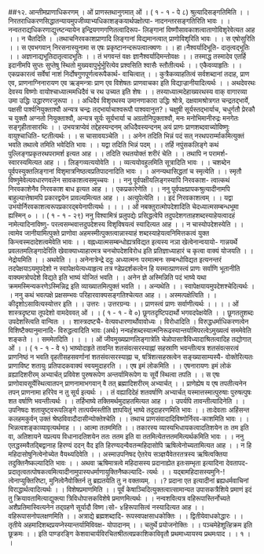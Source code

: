 ##१२. आन्तीमप्राणाधिकरणम् । ओं प्राणस्तथानुगमात् ओं । ( १ - १ - पे ८)
श्रुत्यादिसङ्गतिमिति । । निरतराधिकरणसिद्धातन्यायमुपजीव्याभ्यधिकाशङ्कयार्थपक्षोत्पा-
नादनन्तरसङ्गतिरिति भावः । । नन्वतराद्यधिकरणाद्युत्त्ष्टन्यायेन इन्द्रियगणगणितत्वादिरूप-
लिङ्गानां विष्णौसावकाशत्वाताणोविशृरेवेत्यत आह । । न चैतदिति । ।तथाचनिरवकाशप्राणादि लिङ्गानां विद्यमानत्वात् प्राणोविशृरिति भावः । । स एषोसुरिति । । स
एवभगवान् निरसनास्युनामा स एषः प्रकृष्टानन्दरूपत्वात्क्वणः । । हा।नैश्वर्यादिभूति-
दातृत्वद्भूतिः । । अज्ञानाद्यभूतिदातृत्वादभूतिः । । तं भगवन्तं वक्षः ज्ञानैश्वर्यादिमन्तोवक्षः । ।
तस्माद्ध तस्मादेव एतर्हि इदानीमपि सुप्तः सुप्तेषु स्थितो मुख्यवापुर्भूर्भूरित्येव प्रश्वसिति श्वासैः
स्तौतीत्यर्थः । । एकैवव्याहृतिः । । एकप्रकारत्वं सर्वेषां नाशं निर्दोषगुणपूर्णत्वरूपैकार्थ-
वाचित्वात् । । कुत्रैकव्याहतित्वं सर्वशब्दानां तदाह, प्राण एव, प्राणनाग्निनारायण एव
ऋङ्मन्त्राः प्राण एव विशेषतः प्राणवाचका इति विद्याज्रानीयादित्यर्थः । । अथदेवरथः देवस्य
विष्णोः वायोश्चाध्यात्ममधिदैवं च रथ उच्यत इति शेषः । । तस्याध्यात्मदेहाख्यरथस्य वाक्
वागारव्या उमा उद्धिः उद्धारणरजुरूपा । । अधिदैवं विशृरथस्य उमानणाकारा उद्धिः श्रोत्रे,
दक्षवामश्रोत्रगत चन्द्रतद्भार्ये, पक्षसी पार्श्वनियुक्ताश्वौ अन्यत्र चन्द्रः तद्भार्याचाश्वरूपौ
पाश्ववानुत्त?। चक्षुषी सूर्यस्तद्भार्याच, चधुर्गतौ प्रेरकौ च युक्तौ अग्नतो नियुक्ताश्वौ, अन्यत्र सूर्यः
सूर्यभार्या च अग्रतोनिपुक्ताश्वौ, मनः मनोभिमानीरुद्रः मनगेतः सङ्गृहीतासारथिः । ।
उभयत्राप्येवं तद्देहस्यन्दनम् अधिदैवस्यन्दनम् अयं प्राणः प्राणशब्दवाच्योविष्णुः वायुश्चाधिति-
ष्टतीत्यर्थः । । स चासावयञ्चेति । । अनेन तदिति भिन्नं पदं सत् नरथपरार्म्माकमित्युक्तं भवति
तथात्वे तमिति भवेदिति भावः । । यद्वा तदिति भिन्नं पदम् । । तर्हि नपुंसकलिङ्गे कथं
पुल्लिङ्गप्रकृतरथपरामर्श इत्यत आह । । तदिति रथतयोक्तं शरीरं चेति । । तथापि न परामर्श-
स्वारस्यमित्यत आह । । लिङ्गव्यत्ययोवेति । । व्यत्ययोवहुलमिति सूत्रादिति भावः । । चशब्देन
पूर्वपस्युक्तलिङ्गानां विशृमात्रनिष्ठत्वप्रतिपादनादिति भावः । । अनन्यथासिद्धतां च स्मृत्येति । ।
स्मृतौ विष्णुमेवेत्यवधारणवलेन सावकाशत्वसमुच्चयः । । ननु पूर्वपक्षीयलिङ्गस्यापि निरवकाश-
त्वात्कथं निरवकाशेनैव निरवकाश बाध इत्यत आह । । एकप्रकारेणेति । । ननु
पूर्वपक्षप्रापकश्रुत्यादीनामपि बाहुल्यात्तेषामपि प्रकारद्वयेन प्रावल्यमित्यत आह । । अत्युपेत्येति । ।
इदं निरवकाशत्वम् । । यद्वा उभयोर्निरवकाशत्वरूपप्रकारद्बयेनापीत्यर्थः । ।
। । ओं नबक्तुरात्मोपदेशादिति चेदध्यात्मसम्बन्धभूमा ह्यस्मिन् ० । । ( १ - १ - २९)
ननु विश्वामित्रं प्रलुपद्येः प्रसिद्धत्वेपि तदुपदेशगताहशब्दस्याहेयत्वादहं नामेत्यादिनाविष्णु-
परत्वसम्भवात्तदुपदेशस्य विशृविषयत्वं स्यादित्यत आह । । न चास्योपदेशस्येति । । त्वामेव
जानीयामित्पुक्ते प्राणोवा अहमस्मीत्पुक्तत्वान्नास्याहं शब्दस्याहेयत्वनिमित्तकत्वं युक्त किन्त्वस्मदादेशत्वमेवेति भावः । । वह्नध्यात्मसम्बन्धोह्यत्रविद्यत इत्यस्य नञा खेत्वेनान्वयायो-
गान्नयर्थे प्रवलतमलिङ्गादेरिति खेवाक्याध्याहारमत्र चनचोपदेशविरोध इति प्रतिज्ञाध्याहारं च
कृत्वा वाक्यं योजयति । । नेद्रोयमिति । । अथवेति । । अनेनात्रेन्द्रे ददुः अध्यात्मनः परमात्मनः
सम्बन्धोविद्यत इत्यनन्तरं तदपेक्षयाऽयमुपदेशो न स्वापेक्षयेत्यध्याहृत्य तत्र ण्डेप्रदर्शकत्वेन हि
यस्मात्प्राणस्त्वं प्राणः सर्वाणि भूतानीति वाक्यमत्रोपदेशे विद्यते इति भाष्यं योजितं भवति । ।
अनेन ज्ञे अस्मिन्निति पदं भाष्ये यथा क्रममस्मिन्यकरणेऽस्मिन्निद्र इति व्याख्यातमित्पुक्तं
भवति । । अन्यथेति । । स्वापेक्षयायमुपदेशश्चेदित्यर्थः । । ननु कथं भवत्पक्षे प्रक्षसम्भवः
परिहारवाक्यसङ्गतिश्चेत्यत आह । । अस्मत्पक्षेत्विति । । कीदृशोऽसावित्यस्योत्तर इति । । उत्तरः ।
उत्तरग्रन्यः । । प्राणस्त्वं प्राणः सर्वाणीत्यर्थः । ।
। । ओं शास्त्रदृष्ट्या तूपदेशो वामदेववत् ओं । । ( १ - १ - वे ०)
छूगतदृष्टिपदार्थो भगवदपेक्षयेति । । छूगततुशब्दः उपदेशस्त्विति वान्वितः । । शास्त्रदष्टचै-
वेत्यवधारणार्थोवावोध्यः । विरोधादिति । विरुद्धधर्माधिकरणत्वेन विशिष्टैक्यानुमानादि-
विरुद्धत्वादिति भावः (अर्थः) नन्वहंशब्दस्यात्मनिरूढस्यान्तर्यामिपरत्वेऽमुख्यत्वं सममेवेति
शङ्कते । । सममेतदिति । ।
। । ओं जीवमुख्यप्राणलिङ्गात्रेति चेन्नोपासात्रैविध्यादाश्रितत्वादिह तद्योगात् ओं । । ( १ - १ - वे १)
भाष्योदाहृते तावन्ति शतसंवत्सरस्याह्नां सहस्राणि भवन्तीत्यत्र शतसंवत्सरत्वं प्राणनिष्ठं न
भवति वृहतीसहसवर्णानां शतसंवत्सरस्याह्ना च, षत्रिंशत्सहस्रत्वेन सङ्ख्यासाम्यस्यै-
वोक्तेरित्यतः प्राणाविष्ट शतायुः प्रतिपादकवाक्यं स्वयमुदाहरति । । एष इमं लोकमिति । ।
एषनारायणः इमं लोकं व्रह्यादिशरीरम् अभ्यार्चत् प्रविवेश पुरुषरूपेण अन्तर्यामिरूपेण यः सूर्ये
स्थित्वा तपति । । स एषः प्राणोवावसूर्येस्थित्वातपन् प्राणनामाभगवान् वै तत् ब्रह्मादिशरीरम्
अभ्यार्चत् । । प्राणेह्येष य एष तपतीत्यनेन तपन् प्राणनामा हरिरेव न तु सूर्य इत्यर्थः । । तं
वह्यादिदेहं शतवर्षाणि अभ्यार्चत् यस्मात्तस्मात्पुरुषाः पुरुषत्पुषः शत वर्षाणि भवन्तीत्यर्थः । ।
तर्हिभाष्ये तक्तिमर्थमुदाहतमित्यत आह । । उपर्यपि तावन्तीत्यादिनेति । । उपनिषदः
शतायुष्ट्वरूपलिङ्गे तात्पर्यमस्तीति ज्ञापयितुं भाष्ये तदुदाहरणमिति भावः । । ताःदेवताः अहिंसन्त
कलहमकुर्वन् उक्तं श्रेष्ठविवादौदासीन्योक्तेश्चेति । । तथाच प्राणसंवादादिविष्णोर्निरव-काशमिति भावः । । भिन्नत्वशङ्काव्यावृत्यर्थमाह । । आत्मा ततममिति । । तकारस्य
व्यास्यभिधायकत्वादतिशयेन तः तम इति वा, अतिशायने यप्रत्यय विधानादतिशयेन ततः ततम
इति वा ततमित्येतत्ततममित्यर्थकमिति भावः । । ननु एतद्धस्मवैतद्बिद्वानाह हिरण्यं ददन् वैद इति
हिरण्यदन्वैवतन्महिदासोपि ऋषित्वेनोच्यतामित्यत आह । । न हि महिदासोषुनित्वेनोच्येत
वैयथ्यदिवेति । । अस्माउपनिषद ऐतरेय सञ्ज्ञयैवेतरतत्रस्य ऋषित्वक्तिया तदुक्तिनैष्कल्यादिति
भावः । । अथवा ऋषिमात्रत्वे महिदासस्य प्रदानाह्येत इतःसम्भृता इत्यादिना देवतापद-
प्रदातृत्वतत्पोषकत्वमित्यादीनामुपास्यधर्माणायुक्तिनैष्कल्यादि- त्यर्थः । । यद्बामहिदासस्यमुनि-!
त्वेनाप्युक्तिरिष्टा, मुनित्वेनैवोक्तिर्न तु ब्रह्यतयेति तु न वक्तव्यम्. । ।? प्रदाना एत इत्यादीनां
ब्रह्यधर्मवाचिनां विराद्धार्थत्वादित्यर्थः । । विशेषप्रमाणमिति । । पूर्वं केषाञ्चिदित्युक्तत्वात्सामान्यत
उपासकत्रैशिये प्रमाणं इदं तु क्रियावतामित्याद्युक्त्या त्रिविधोपासकविशेषे प्रमाणमित्यर्थः । ।
नन्वशवित्यत्र वहिरूपास्तिर्नोच्यते अशैप्रतिमास्वित्यनेन तद्ग्रहणे सूर्यादौ विष्ण।सो-
४हिरूपासित्वं नस्यादित्यत आह । । वहिरूपासनोपलक्षणमिति । । अत्राद्ये ब्रह्मशब्दादि-
रूपस्वपक्षसाधकोक्तिः । । द्वितीयेवाधकोद्धारः । । तृतीये अहमादिशब्दप्रयप्नेस्यान्तर्यामिविवक्ष-
योपादानम् । । चतुर्थे प्रयोजनोक्तिः । । पञ्चमेहेशूत्हिक्रम इति छूक्रमः । । इति पाण्डरङ्गि
केशवाचार्यविरचितश्रीतत्वप्रकाशिकाविवृतौ प्रथमाध्यायस्य प्रथमःपाद । । १ । ।
 